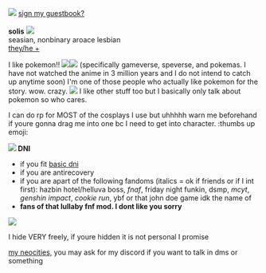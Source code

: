 <img src="https://barbara.crd.co/assets/images/gallery03/a212d5e6.gif"> <a href="http://users.smartgb.com/g/g.php?a=s&i=g19-00562-49">sign my guestbook?</a>
<br><br>
<b>solis</b> <img src="https://barbara.crd.co/assets/images/gallery28/a639e43a.gif?v=115e6ed7"><br>
seasian, nonbinary aroace lesbian
<br><a href="https://en.pronouns.page/@solistice">they/he +</a>

I like pokemon!! <img src="https://barbara.crd.co/assets/images/gallery05/770177fc.gif"><img src="https://barbara.crd.co/assets/images/gallery05/a1c9e904.gif"> (specifically gameverse, speverse, and pokemas. I have not watched the anime in 3 million years and I do not intend to catch up anytime soon)
I'm one of those people who actually like pokemon for the story. wow. crazy. <img src="https://barbara.crd.co/assets/images/gallery27/4d0157d1.gif"> I like other stuff too but I basically only talk about pokemon so who cares.

I can do rp for MOST of the cosplays I use but uhhhhh warn me beforehand if youre gonna drag me into one bc I need to get into character. :thumbs up emoji:

<b><img src="https://barbara.crd.co/assets/images/gallery15/e504d2bd.gif"> DNI</b>
<ul>
  <li>if you fit <a href="listography.com/dni">basic dni</a></li>
  <li>if you are antirecovery</li>
  <li>if you are apart of the following fandoms (italics = ok if friends or if I int first): hazbin hotel/helluva boss, <i>fnaf</i>, friday night funkin, dsmp, <i>mcyt</i>, <i>genshin impact</i>, <i>cookie run</i>, ybf or that john doe game idk the name of
  <li><b>fans of that lullaby fnf mod. I dont like you sorry</b></li>
</ul>

<img src="https://barbara.crd.co/assets/images/gallery37/3bb57ebd_original.gif">

I hide VERY freely, if youre hidden it is not personal I promise

<a href="https://pokemaster28.neocities.org">my neocities,</a> you may ask for my discord if you want to talk in dms or something
  
